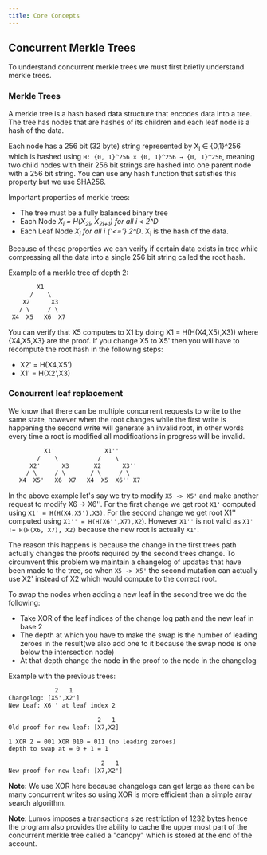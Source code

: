 ```yaml
---
title: Core Concepts
---
```


## Concurrent Merkle Trees

To understand concurrent merkle trees we must first briefly understand merkle trees.

### Merkle Trees

A merkle tree is a hash based data structure that encodes data into a tree.
The tree has nodes that are hashes of its children and each leaf node is a hash of the data.

Each node has a 256 bit (32 byte) string represented by X<sub>i</sub> ∈ \{0,1\}^256 which is hashed using `H: {0, 1}^256 × {0, 1}^256 → {0, 1}^256`, meaning two child nodes with their 256 bit strings are hashed into one parent node with a 256 bit string. You can use any hash function that satisfies this property but we use SHA256.

Important properties of merkle trees:

-   The tree must be a fully balanced binary tree
-   Each Node _X<sub>i</sub> = H(X<sub>2i</sub>, X<sub>2i+1</sub>) for all i < 2^D_
-   Each Leaf Node _X<sub>i</sub> for all i {'<='} 2^D_. X<sub>i</sub> is the hash of the data.

Because of these properties we can verify if certain data exists in tree while compressing all the data into a single 256 bit string called the root hash.

Example of a merkle tree of depth 2:

```txt
        X1
      /    \
    X2      X3
   / \     / \
 X4  X5   X6  X7
```

You can verify that X5 computes to X1 by doing X1 = H(H(X4,X5),X3)) where \{X4,X5,X3\} are the proof.
If you change X5 to X5' then you will have to recompute the root hash in the following steps:

-   X2' = H(X4,X5')
-   X1' = H(X2',X3)

### Concurrent leaf replacement

We know that there can be multiple concurrent requests to write to the same state, however when the root changes while the first write is happening the second write will generate an invalid root, in other words every time a root is modified all modifications in progress will be invalid.

```txt
          X1'              X1''
        /    \           /    \
      X2'      X3       X2      X3''
     / \     / \       / \     / \
   X4  X5'   X6  X7   X4  X5  X6'' X7
```

In the above example let's say we try to modify `X5 -> X5'` and make another request to modify X6 -> X6''. For the first change we get root `X1'` computed using `X1' = H(H(X4,X5'),X3)`. For the second change we get root X1'' computed using `X1'' = H(H(X6'',X7),X2`). However `X1''` is not valid as `X1' != H(H(X6, X7), X2)` because the new root is actually `X1'`.

The reason this happens is because the change in the first trees path actually changes the proofs required by the second trees change. To circumvent this problem we maintain a changelog of updates that have been made to the tree, so when `X5 -> X5'` the second mutation can actually use X2' instead of X2 which would compute to the correct root.

To swap the nodes when adding a new leaf in the second tree we do the following:

-   Take XOR of the leaf indices of the change log path and the new leaf in base 2
-   The depth at which you have to make the swap is the number of leading zeroes in the result(we also add one to it because the swap node is one below the intersection node)
-   At that depth change the node in the proof to the node in the changelog

Example with the previous trees:

```txt
             2   1
Changelog: [X5',X2']
New Leaf: X6'' at leaf index 2

                         2   1
Old proof for new leaf: [X7,X2]

1 XOR 2 = 001 XOR 010 = 011 (no leading zeroes)
depth to swap at = 0 + 1 = 1

                          2   1
New proof for new leaf: [X7,X2']
```

**Note:** We use XOR here because changelogs can get large as there can be many concurrent writes so using XOR is more efficient than a simple array search algorithm.

**Note**: Lumos imposes a transactions size restriction of 1232 bytes hence the program also provides the ability to cache the upper most part of the concurrent merkle tree called a "canopy" which is stored at the end of the account.
